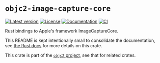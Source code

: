 # `objc2-image-capture-core`

[![Latest version](https://badgen.net/crates/v/objc2-image-capture-core)](https://crates.io/crates/objc2-image-capture-core)
[![License](https://badgen.net/badge/license/Zlib%20OR%20Apache-2.0%20OR%20MIT/blue)](../../LICENSE.md)
[![Documentation](https://docs.rs/objc2-image-capture-core/badge.svg)](https://docs.rs/objc2-image-capture-core/)
[![CI](https://github.com/madsmtm/objc2/actions/workflows/ci.yml/badge.svg)](https://github.com/madsmtm/objc2/actions/workflows/ci.yml)

Rust bindings to Apple's framework ImageCaptureCore.

This README is kept intentionally small to consolidate the documentation, see
[the Rust docs](https://docs.rs/objc2-image-capture-core/) for more details on this crate.

This crate is part of the [`objc2` project](https://github.com/madsmtm/objc2),
see that for related crates.
